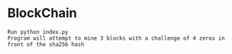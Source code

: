 # BlockChain

`Run python index.py`  
`Program will attempt to mine 3 blocks with a challenge of 4 zeros in front of the sha256 hash`